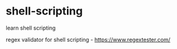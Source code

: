 # shell-scripting
learn shell scripting 

regex validator for shell scripting - https://www.regextester.com/
